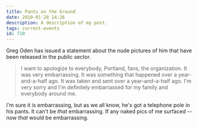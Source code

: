 ```yaml
---
title: Pants on the Ground
date: 2010-01-28 14:26
description: A description of my post.
tags: current-events
id: 710
---
```

Greg Oden has issued a statement about the nude pictures of him that have been released in the public sector.

<blockquote>I want to apologize to everybody, Portland, fans, the organization. It was very embarrassing. It was something that happened over a year-and-a-half ago. It was taken and sent over a year-and-a-half ago. I'm very sorry and I'm definitely embarrassed for my family and everybody around me.</blockquote>

I'm sure it is embarrassing, but as we all know, he's got a telephone pole in his pants.  It can't be <i>that</i> embarrassing.  If any naked pics of me surfaced -- now <i>that</i> would be embarrassing.